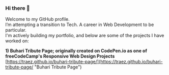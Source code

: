 ### Hi there 👋

Welcome to my GitHub profile.  
I’m attempting a transition to Tech. A career in Web Development to be particular.  
I'm actively building my portfolio, and below are some of the projects I have worked on:  

**1) Buhari Tribute Page; originally created on CodePen.io as one of freeCodeCamp's Responsive Web Design Projects**  
[https://traez.github.io/buhari-tribute-page/](https://traez.github.io/buhari-tribute-page/ "Buhari Tribute Page")  


<!--
**traez/traez** is a ✨ _special_ ✨ repository because its `README.md` (this file) appears on your GitHub profile.

Here are some ideas to get you started:

- 🔭 I’m 
- 🌱 I’m currently learning ...
- 👯 I’m looking to collaborate on ...
- 🤔 I’m looking for help with ...
- 💬 Ask me about ...
- 📫 How to reach me: ...
- 😄 Pronouns: ...
- ⚡ Fun fact: ...
-->
